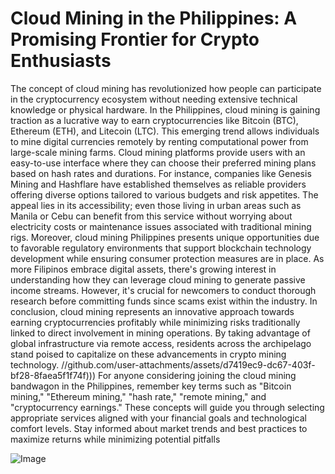 # Cloud Mining in the Philippines: A Promising Frontier for Crypto Enthusiasts
The concept of cloud mining has revolutionized how people can participate in the cryptocurrency ecosystem without needing extensive technical knowledge or physical hardware. In the Philippines, cloud mining is gaining traction as a lucrative way to earn cryptocurrencies like Bitcoin (BTC), Ethereum (ETH), and Litecoin (LTC). This emerging trend allows individuals to mine digital currencies remotely by renting computational power from large-scale mining farms.
Cloud mining platforms provide users with an easy-to-use interface where they can choose their preferred mining plans based on hash rates and durations. For instance, companies like Genesis Mining and Hashflare have established themselves as reliable providers offering diverse options tailored to various budgets and risk appetites. The appeal lies in its accessibility; even those living in urban areas such as Manila or Cebu can benefit from this service without worrying about electricity costs or maintenance issues associated with traditional mining rigs.
Moreover, cloud mining Philippines presents unique opportunities due to favorable regulatory environments that support blockchain technology development while ensuring consumer protection measures are in place. As more Filipinos embrace digital assets, there's growing interest in understanding how they can leverage cloud mining to generate passive income streams. However, it's crucial for newcomers to conduct thorough research before committing funds since scams exist within the industry.
In conclusion, cloud mining represents an innovative approach towards earning cryptocurrencies profitably while minimizing risks traditionally linked to direct involvement in mining operations. By taking advantage of global infrastructure via remote access, residents across the archipelago stand poised to capitalize on these advancements in crypto mining technology.
 //github.com/user-attachments/assets/d7419ec9-dc67-403f-bf28-8faea5f1f74f)))
For anyone considering joining the cloud mining bandwagon in the Philippines, remember key terms such as "Bitcoin mining," "Ethereum mining," "hash rate," "remote mining," and "cryptocurrency earnings." These concepts will guide you through selecting appropriate services aligned with your financial goals and technological comfort levels. Stay informed about market trends and best practices to maximize returns while minimizing potential pitfalls

![Image](https://github.com/user-attachments/assets/4a25d116-2220-4385-b08e-f287af8fcbc4)
